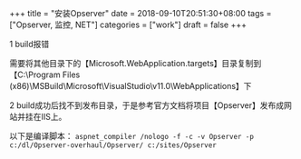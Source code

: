 +++
title = "安装Opserver"
date = 2018-09-10T20:51:30+08:00
tags = ["Opserver, 监控, NET"]
categories = ["work"]
draft = false
+++

1 build报错

需要将其他目录下的【Microsoft.WebApplication.targets】目录复制到【C:\Program Files (x86)\MSBuild\Microsoft\VisualStudio\v11.0\WebApplications】下

2 build成功后找不到发布目录，于是参考官方文档将项目【Opserver】发布成网站并挂在IIS上。

以下是编译脚本：
`aspnet_compiler /nologo -f -c -v Opserver -p c:/dl/Opserver-overhaul/Opserver/ c:/sites/Opserver`